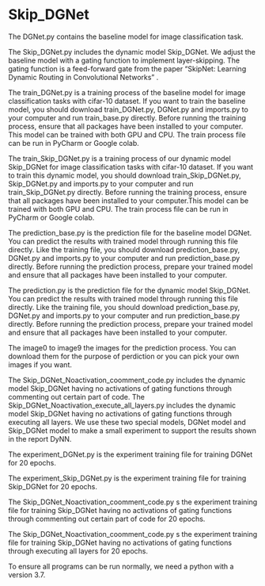 # Skip_DGNet

The DGNet.py contains the baseline model for image classification task.

The Skip_DGNet.py includes the dynamic model Skip_DGNet. We adjust the baseline model with a gating function to implement layer-skipping. The gating function is a feed-forward gate from the paper “SkipNet: Learning Dynamic Routing in Convolutional Networks” .

The train_DGNet.py is a training process of the baseline model for image classification tasks with cifar-10 dataset. If you want to train the baseline model, you should download train_DGNet.py, DGNet.py and imports.py to your computer and run train_base.py directly. Before running the training process, ensure that all packages have been installed to your computer. This model can be trained with both GPU and CPU. The train process file can be run in PyCharm or Google colab.

The train_Skip_DGNet.py is a training process of our dynamic model Skip_DGNet for image classification tasks with cifar-10 dataset. If you want to train this dynamic model, you should download train_Skip_DGNet.py, Skip_DGNet.py and imports.py to your computer and run train_Skip_DGNet.py directly. Before running the training process, ensure that all packages have been installed to your computer.This model can be trained with both GPU and CPU. The train process file can be run in PyCharm or Google colab.

The prediction_base.py is the prediction file for the baseline model DGNet. You can predict the results with trained model through running this file directly. Like the training file, you should download prediction_base.py, DGNet.py and imports.py to your computer and run prediction_base.py directly. Before running the prediction process, prepare your trained model and ensure that all packages have been installed to your computer.

The prediction.py is the prediction file for the dynamic model Skip_DGNet. You can predict the results with trained model through running this file directly. Like the training file, you should download prediction_base.py, DGNet.py and imports.py to your computer and run prediction_base.py directly. Before running the prediction process, prepare your trained model and ensure that all packages have been installed to your computer.

The image0 to image9 the images for the prediction process. You can download them for the purpose of perdiction or you can pick your own images if you want.

The Skip_DGNet_Noactivation_coomment_code.py includes the dynamic model Skip_DGNet having no activations of gating functions through commenting out certain part of code. The Skip_DGNet_Noactivation_execute_all_layers.py includes the dynamic model Skip_DGNet having no activations of gating functions through executing all layers. We use these two special models, DGNet model and Skip_DGNet model to make a small experiment to support the results shown in the report DyNN.

The experiment_DGNet.py is the experiment training file for training DGNet for 20 epochs.

The experiment_Skip_DGNet.py is the experiment training file for training Skip_DGNet for 20 epochs.

The Skip_DGNet_Noactivation_coomment_code.py s the experiment training file for training Skip_DGNet having no activations of gating functions through commenting out certain part of code for 20 epochs.

The Skip_DGNet_Noactivation_coomment_code.py s the experiment training file for training Skip_DGNet having no activations of gating functions through executing all layers for 20 epochs.

To ensure all programs can be run normally, we need a python with a version 3.7.
